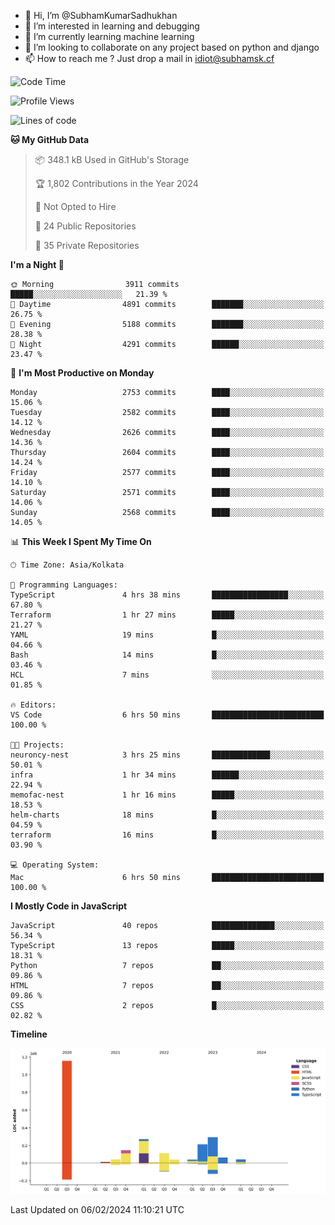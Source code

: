 - 👋 Hi, I’m @SubhamKumarSadhukhan
- 👀 I’m interested in learning and debugging
- 🌱 I’m currently learning machine learning
- 💞️ I’m looking to collaborate on any project based on python and django
- 📫 How to reach me ?
      Just drop a mail in idiot@subhamsk.cf

<!---
SubhamKumarSadhukhan/SubhamKumarSadhukhan is a ✨ special ✨ repository because its `README.md` (this file) appears on your GitHub profile.
You can click the Preview link to take a look at your changes.
--->


<!--START_SECTION:waka-->
![Code Time](http://img.shields.io/badge/Code%20Time-1%2C926%20hrs%203%20mins-blue)

![Profile Views](http://img.shields.io/badge/Profile%20Views-0-blue)

![Lines of code](https://img.shields.io/badge/From%20Hello%20World%20I%27ve%20Written-2.4%20million%20lines%20of%20code-blue)

**🐱 My GitHub Data** 

> 📦 348.1 kB Used in GitHub's Storage 
 > 
> 🏆 1,802 Contributions in the Year 2024
 > 
> 🚫 Not Opted to Hire
 > 
> 📜 24 Public Repositories 
 > 
> 🔑 35 Private Repositories 
 > 
**I'm a Night 🦉** 

```text
🌞 Morning                3911 commits        █████░░░░░░░░░░░░░░░░░░░░   21.39 % 
🌆 Daytime                4891 commits        ███████░░░░░░░░░░░░░░░░░░   26.75 % 
🌃 Evening                5188 commits        ███████░░░░░░░░░░░░░░░░░░   28.38 % 
🌙 Night                  4291 commits        ██████░░░░░░░░░░░░░░░░░░░   23.47 % 
```
📅 **I'm Most Productive on Monday** 

```text
Monday                   2753 commits        ████░░░░░░░░░░░░░░░░░░░░░   15.06 % 
Tuesday                  2582 commits        ████░░░░░░░░░░░░░░░░░░░░░   14.12 % 
Wednesday                2626 commits        ████░░░░░░░░░░░░░░░░░░░░░   14.36 % 
Thursday                 2604 commits        ████░░░░░░░░░░░░░░░░░░░░░   14.24 % 
Friday                   2577 commits        ████░░░░░░░░░░░░░░░░░░░░░   14.10 % 
Saturday                 2571 commits        ████░░░░░░░░░░░░░░░░░░░░░   14.06 % 
Sunday                   2568 commits        ████░░░░░░░░░░░░░░░░░░░░░   14.05 % 
```


📊 **This Week I Spent My Time On** 

```text
🕑︎ Time Zone: Asia/Kolkata

💬 Programming Languages: 
TypeScript               4 hrs 38 mins       █████████████████░░░░░░░░   67.80 % 
Terraform                1 hr 27 mins        █████░░░░░░░░░░░░░░░░░░░░   21.27 % 
YAML                     19 mins             █░░░░░░░░░░░░░░░░░░░░░░░░   04.66 % 
Bash                     14 mins             █░░░░░░░░░░░░░░░░░░░░░░░░   03.46 % 
HCL                      7 mins              ░░░░░░░░░░░░░░░░░░░░░░░░░   01.85 % 

🔥 Editors: 
VS Code                  6 hrs 50 mins       █████████████████████████   100.00 % 

🐱‍💻 Projects: 
neuroncy-nest            3 hrs 25 mins       █████████████░░░░░░░░░░░░   50.01 % 
infra                    1 hr 34 mins        ██████░░░░░░░░░░░░░░░░░░░   22.94 % 
memofac-nest             1 hr 16 mins        █████░░░░░░░░░░░░░░░░░░░░   18.53 % 
helm-charts              18 mins             █░░░░░░░░░░░░░░░░░░░░░░░░   04.59 % 
terraform                16 mins             █░░░░░░░░░░░░░░░░░░░░░░░░   03.90 % 

💻 Operating System: 
Mac                      6 hrs 50 mins       █████████████████████████   100.00 % 
```

**I Mostly Code in JavaScript** 

```text
JavaScript               40 repos            ██████████████░░░░░░░░░░░   56.34 % 
TypeScript               13 repos            █████░░░░░░░░░░░░░░░░░░░░   18.31 % 
Python                   7 repos             ██░░░░░░░░░░░░░░░░░░░░░░░   09.86 % 
HTML                     7 repos             ██░░░░░░░░░░░░░░░░░░░░░░░   09.86 % 
CSS                      2 repos             █░░░░░░░░░░░░░░░░░░░░░░░░   02.82 % 
```



**Timeline**

![Lines of Code chart](https://raw.githubusercontent.com/SubhamKumarSadhukhan/SubhamKumarSadhukhan/main/assets/bar_graph.png)


 Last Updated on 06/02/2024 11:10:21 UTC
<!--END_SECTION:waka-->
